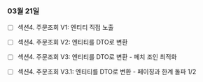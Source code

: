 ### 03월 21일

- [ ] 섹션4. 주문조회 V1: 엔티티 직접 노출
- [ ] 섹션4. 주문조회 V2: 엔티티를 DTO로 변환
- [ ] 섹션4. 주문조회 V3: 엔티티를 DTO로 변환 - 페치 조인 최적화
- [ ] 섹션4. 주문조회 V3.1: 엔티티를 DTO로 변환 - 페이징과 한계 돌파 1/2

